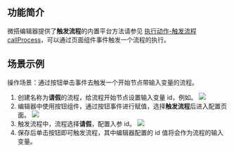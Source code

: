 ## 功能简介
微搭编辑器提供了**触发流程**的内置平台方法请参见 [执行动作-触发流程 callProcess](https://cloud.tencent.com/document/product/1301/61120#.E8.A7.A6.E5.8F.91.E6.B5.81.E7.A8.8B-callprocess)，可以通过页面组件事件触发一个流程的执行。

## 场景示例
操作场景：通过按钮单击事件去触发一个开始节点带输入变量的流程。
1. 创建名称为**请假**的流程，给流程开始节点设置输入变量 id，例如。
![](https://qcloudimg.tencent-cloud.cn/raw/dbaf2fb5b6bdc3baf4d8c650031573db.png)
2. 编辑器中使用按钮组件，通过按钮事件进行赋值，选择**触发流程**后进入配置页面。
![](https://qcloudimg.tencent-cloud.cn/raw/b8523b96febe2b67efbcf98a551d168e.png)
3. 触发流程中，流程选择**请假**，配置入参 id。
![](https://qcloudimg.tencent-cloud.cn/raw/d9ff5d3dd0399ad362de67c1a1c894dd.png)
4. 保存后单击按钮即可触发流程，其中编辑器配置的 id 值将会作为流程的输入变量。
